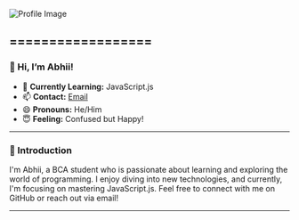 ![Profile Image](https://github.com/abhii718/abhii718/assets/135432891/a0fbd8b6-f99a-4b0c-9076-09b9434aa489)

## ==================

### 👋 Hi, I’m Abhii!

- 🌱 **Currently Learning:** JavaScript.js
- 📫 **Contact:** [Email](mailto:abhinavsingh47639@gmail.com)
- 😄 **Pronouns:** He/Him
- 😇 **Feeling:** Confused but Happy!

---

### 🥰 Introduction

I'm Abhii, a BCA student who is passionate about learning and exploring the world of programming. I enjoy diving into new technologies, and currently, I'm focusing on mastering JavaScript.js. Feel free to connect with me on GitHub or reach out via email!

---

<!---
abhii718/abhii718 is a ✨ special ✨ repository because its `README.md` (this file) appears on your GitHub profile.
You can click the Preview link to take a look at your changes.
--->

